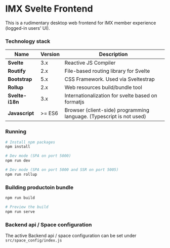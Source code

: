 # IMX Svelte Frontend

This is a rudimentary desktop web frontend for IMX member experience (logged-in users' UI). 



### Technology stack



Name | Version | Description
--- | --- | ---
**Svelte** | 3.x | Reactive JS Compiler
**Routify** | 2.x | File-based routing library for Svelte
**Bootstrap** | 5.x | CSS Framework. Used via Sveltestrap
**Rollup** | 2.x | Web resources build/bundle tool
**Svelte-i18n** | 3.x | Internationalization for svelte based on formatjs
**Javascript** | >= ES6 | Browser (client-side) programming language. (Typescript is not used)


### Running

```bash
# Install npm packages
npm install

# Dev mode (SPA on port 5000)
npm run dev

# Dev mode (SPA on port 5000 and SSR on port 5005)
npm run rollup
```

### Building productoin bundle
```bash
npm run build

# Preview the build
npm run serve
```


### Backend api / Space configuration

The active Backend api / space configuration can be set under `src/space_config/index.js`
